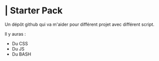 | Starter Pack
=========================

Un dépôt github qui va m'aider pour différent projet avec différent script.

Il y auras :
- Du CSS
- Du JS
- Du BASH
